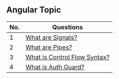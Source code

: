 ## Angular Topic

| No. | Questions |
|---- | ---------
|1 | [What are Signals?](./Angular/01_signals.md)|
|2 | [What are Pipes?](./Angular/02_pipes.md)|
|3 | [What is Control Flow Syntax?](./Angular/03_control-flow-syntax.md)|
|4 | [What is Auth Guard?](./Angular/04_auth-guards.md)|

